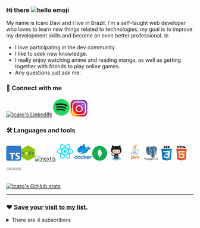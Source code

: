 
### Hi there <img src="https://camo.githubusercontent.com/e8e7b06ecf583bc040eb60e44eb5b8e0ecc5421320a92929ce21522dbc34c891/68747470733a2f2f6d656469612e67697068792e636f6d2f6d656469612f6876524a434c467a6361737252346961377a2f67697068792e676966" width="48px" height="48px" alt="hello emoji" />

My name is Icaro Davi and i live in Brazil, i'm a self-taught web developer who loves to learn new things related to technologies, my goal is to improve my development skills and become an even better professional. 🤓

* I love participating in the dev community.
* I like to seek new knowledge.
* I really enjoy watching anime and reading manga, as well as getting together with friends to play online games.
* Any questions just ask me.

### 🔗 Connect with me

<a href="https://www.linkedin.com/in/icaro-davi/"><img alt="Icaro's LinkedIN" width="40px" src="https://raw.githubusercontent.com/peterthehan/peterthehan/master/assets/linkedin.svg" /></a><a href="https://open.spotify.com/user/sw9pqgjuyza6g8r7oi2mqp9e5"><img alt="Icaro's Spotify" width="50px" src="https://github.com/Icaro-Davi/Icaro-Davi/blob/main/src/icons/spotify.png?raw=true" /></a><a href="https://www.instagram.com/icaro_davi_/"><img width="45px" alt="Icaro's Instagram" src="https://raw.githubusercontent.com/Icaro-Davi/Icaro-Davi/main/src/icons/instagram.png"/></a>

### 🛠️ Languages and tools

<a href="https://www.typescriptlang.org/"><img width="40px" src="https://github.com/Icaro-Davi/Icaro-Davi/blob/main/src/icons/typescript.png?raw=true" alt="typescript"/></a><a href="https://nodejs.org/en/"><img  width="37px" src="https://raw.githubusercontent.com/Icaro-Davi/Icaro-Davi/main/src/icons/nodejs.png" alt="nodejs"/></a><a href="https://nextjs.org/"><img src="https://assets.vercel.com/image/upload/v1607554385/repositories/next-js/next-logo.png" height="48px" alt="nextjs" /></a><a href="https://reactjs.org/"><img width="50px" src="https://raw.githubusercontent.com/Icaro-Davi/Icaro-Davi/main/src/icons/reactjspng.png" alt="reactjs"/></a><a href="https://www.docker.com/"><img  src="https://raw.githubusercontent.com/github/explore/80688e429a7d4ef2fca1e82350fe8e3517d3494d/topics/docker/docker.png" width="48px" height="48px" alt="docker"/></a><a href="https://www.mongodb.com/"><img width="40px" src="https://raw.githubusercontent.com/Icaro-Davi/Icaro-Davi/9d69bef040f2d554ef1b15a776593053653a1c8c/src/icons/mongodb.svg" alt="mongodb"/></a><a href="https://github.com/icaro-davi"><img width="50px" src="https://raw.githubusercontent.com/Icaro-Davi/Icaro-Davi/main/src/icons/git.png" alt="github"/></a><a href="https://www.java.com/pt-BR/"><img width="50px" src="https://raw.githubusercontent.com/Icaro-Davi/Icaro-Davi/main/src/icons/java.png" alt="java"/></a><a href="https://www.postgresql.org/"><img src="https://raw.githubusercontent.com/devicons/devicon/master/icons/postgresql/postgresql-original-wordmark.svg" alt="postgresql"  width="40px" height="40px"/></a><a href="https://developer.mozilla.org/en-US/docs/Web/CSS"><img src="https://raw.githubusercontent.com/devicons/devicon/master/icons/css3/css3-original-wordmark.svg" alt="css3" width="40px" height="40px"/></a><a href="https://html.com/"><img src="https://raw.githubusercontent.com/devicons/devicon/master/icons/html5/html5-original-wordmark.svg" alt="html5" width="40px" height="40px"/></a><a href="https://expressjs.com/"><img src="https://raw.githubusercontent.com/devicons/devicon/master/icons/express/express-original-wordmark.svg" alt="express" width="40px" height="40px"/></a>

[![Icaro's GitHub stats](https://github-readme-stats.vercel.app/api?username=icaro-davi&count_private=true)](https://github.com/anuraghazra/github-readme-stats)

---

### ❤️ [Save your visit to my list.](https://github.com/icaro-davi/github-profile/issues/new?title=Subscribe%20to%20my%20github%20%E2%9D%A4%EF%B8%8F&body=You%20don%27t%20need%20do%20anything%20just%20click%20in%20button%20%22Submit%20new%20issue%22)

<details>
	<summary>There are 4 subscribers</summary>

[@ev1illyn](https://github.com/ev1illyn) [@kyotodevIndie](https://github.com/kyotodevIndie) [@MaxHariel](https://github.com/MaxHariel) [@Icaro-Davi](https://github.com/Icaro-Davi)
</details>